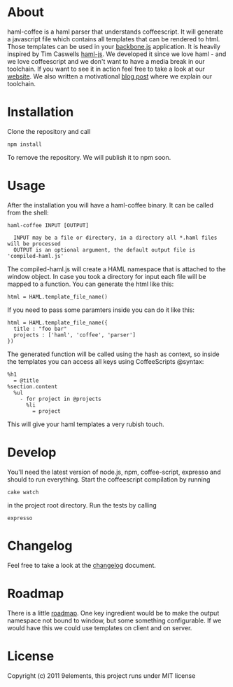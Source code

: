 # About

haml-coffee is a haml parser that understands coffeescript. It will generate a javascript file which contains
all templates that can be rendered to html. Those templates can be used in your [backbone.js](http://documentcloud.github.com/backbone/) application. It is heavily inspired by Tim Caswells [haml-js](https://github.com/creationix/haml-js). We developed it since we love haml - and we love coffeescript and we don't want to have a media break in our toolchain. If you want to see it in action feel free to take a look at our [website](http://www.9elements.com/). We also written a motivational [blog post](http://9elements.com/io/?p=551) where we explain our toolchain.

# Installation

Clone the repository and call

    npm install

To remove the repository. We will publish it to npm soon.

# Usage

After the installation you will have a haml-coffee binary. It can be called from the shell:

    haml-coffee INPUT [OUTPUT]
      
      INPUT may be a file or directory, in a directory all *.haml files will be processed
      OUTPUT is an optional argument, the default output file is 'compiled-haml.js'

The compiled-haml.js will create a HAML namespace that is attached to the window object. In case you took
a directory for input each file will be mapped to a function. You can generate the html like this:

    html = HAML.template_file_name()

If you need to pass some paramters inside you can do it like this:

    html = HAML.template_file_name({
      title : "foo bar"
      projects : ['haml', 'coffee', 'parser']
    })  

The generated function will be called using the hash as context, so inside the templates you can access all keys using CoffeeScripts @syntax:

    %h1
      = @title
    %section.content
      %ul
        - for project in @projects
          %li
            = project

This will give your haml templates a very rubish touch.

# Develop

You'll need the latest version of node.js, npm, coffee-script, expresso and should to run everything.
Start the coffeescript compilation by running

    cake watch

in the project root directory. Run the tests by calling

    expresso

# Changelog

Feel free to take a look at the [changelog](https://github.com/9elements/haml-coffee/blob/master/CHANGELOG.md) document.

# Roadmap

There is a little [roadmap](https://github.com/9elements/haml-coffee/blob/master/TODO.md). One key ingredient would be
to make the output namespace not bound to window, but some something configurable. If we would have this we could use templates
on client and on server.

# License

Copyright (c) 2011 9elements, this project runs under MIT license
